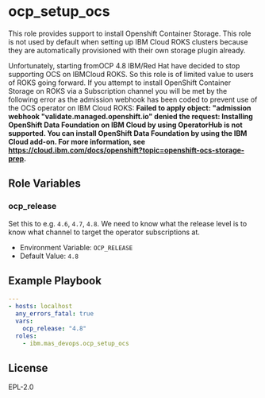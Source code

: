 ocp_setup_ocs
=============

This role provides support to install Openshift Container Storage. This role is not used by default when setting up IBM Cloud ROKS clusters because they are automatically provisioned with their own storage plugin already.

Unfortunately, starting fromOCP 4.8 IBM/Red Hat have decided to stop supporting OCS on IBMCloud ROKS.  So this role is of limited value to users of ROKS going forward.  If you attempt to install OpenShift Container Storage on ROKS via a Subscription channel you will be met by the following error as the admission webhook has been coded to prevent use of the OCS operator on IBM Cloud ROKS: **Failed to apply object: "admission webhook "validate.managed.openshift.io" denied the request: Installing OpenShift Data Foundation on IBM Cloud by using OperatorHub is not supported. You can install OpenShift Data Foundation by using the IBM Cloud add-on. For more information, see https://cloud.ibm.com/docs/openshift?topic=openshift-ocs-storage-prep.**

Role Variables
--------------

### ocp_release
Set this to e.g. `4.6`, `4.7`, `4.8`.  We need to know what the release level is to know what channel to target the operator subscriptions at.

- Environment Variable: `OCP_RELEASE`
- Default Value: `4.8`


Example Playbook
----------------

```yaml
---
- hosts: localhost
  any_errors_fatal: true
  vars:
    ocp_release: "4.8"
  roles:
    - ibm.mas_devops.ocp_setup_ocs
```

License
-------

EPL-2.0
